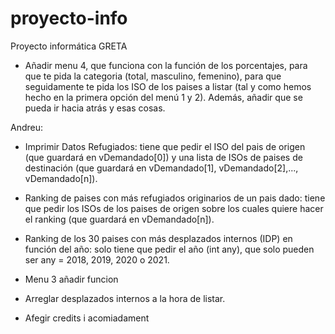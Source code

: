# proyecto-info
Proyecto informática GRETA

- Añadir menu 4, que funciona con la función de los porcentajes, para que te pida la categoria (total, masculino, femenino), para que seguidamente te pida los ISO de los paises a listar (tal y como hemos hecho en la primera opción del menú 1 y 2). Además, añadir que se pueda ir hacia atrás y esas cosas.

Andreu:
- Imprimir Datos Refugiados: tiene que pedir el ISO del pais de origen (que guardará en vDemandado[0]) y una lista de ISOs de paises de destinación (que guardará en vDemandado[1], vDemandado[2],..., vDemandado[n]).
- Ranking de paises con más refugiados originarios de un pais dado: tiene que pedir los ISOs de los paises de origen sobre los cuales quiere hacer el ranking (que guardará en vDemandado[n]).
- Ranking de los 30 paises con más desplazados internos (IDP) en función del año: solo tiene que pedir el año (int any), que solo pueden ser any = 2018, 2019, 2020 o 2021.

- Menu 3 añadir funcion
- Arreglar desplazados internos a la hora de listar.
- Afegir credits i acomiadament